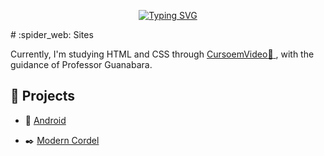 <p align="center">
<a href="https://git.io/typing-svg"><img src="https://readme-typing-svg.demolab.com?font=Press+Start+2P&pause=1000&color=FF6666&width=435&lines=+Front-End;Welcome!" alt="Typing SVG" /></a>
</p>
# :spider_web: Sites

Currently, I'm studying HTML and CSS through  <a href="https://www.cursoemvideo.com/" target="_blank"> CursoemVideo:link: </a>, with the guidance of Professor Guanabara.

## :art: Projects

- :robot: <a href="https://gabriellesote.github.io/projeto-android/" target="_blank">Android</a> 

- :black_nib: <a href="https://gabriellesote.github.io/html-css/desafios/d011-cordel/index.html" target="_blank">Modern Cordel</a> 
<!---
gabriellesote/gabriellesote is a ✨ special ✨ repository because its `README.md` (this file) appears on your GitHub profile.
You can click the Preview link to take a look at your changes.